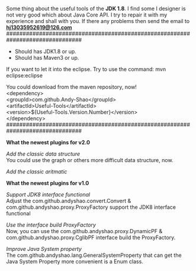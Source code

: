 Some thing about the useful tools of the **JDK 1.8**.
I find some I designer is not very good which about Java Core API.
I try to repair it with my experience and shall with you.
If there any problems then send the email to **hj13035952619@126.com**
###############################################################################

* Should has JDK1.8 or up.
* Should has Maven3 or up.

If you want to let it into the eclipse. Try to use the command:
mvn eclipse:eclipse

You could download from the maven repository, now!<br>
&lt;dependency&gt;<br>
	&lt;groupId&gt;com.github.Andy-Shao&lt;/groupId&gt;<br>
	&lt;artifactId&gt;Useful-Tools&lt;/artifactId&gt;<br>
	&lt;version&gt;${Useful-Tools.Version.Number}&lt;/version&gt;<br>
&lt;/dependency&gt;<br>
###############################################################################

**What the newest plugins for v2.0**

*Add the classic data structure*<br>
You could use the graph or others more difficult data structure, now.

*Add the classic aritmatic*

**What the newest plugins for v1.0**

*Support JDK8 interface functional*<br>
Adjust the com.github.andyshao.convert.Convert &
com.github.andyshao.proxy.ProxyFactory support the JDK8 interface functional

*Use the interface build ProxyFactory*<br>
Now, you can use the com.github.andyshao.proxy.DynamicPF &
com.github.andyshao.proxy.CglibPF interface build the ProxyFactory.

*Improve Java System property*<br>
The com.github.andyshao.lang.GeneralSystemProperty that can get the Java System
Property more convenient is a Enum class. 
